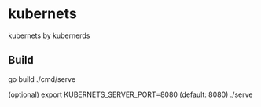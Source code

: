 # kubernets
kubernets by kubernerds

## Build
go build ./cmd/serve

(optional) export KUBERNETS_SERVER_PORT=8080 (default: 8080)
./serve
